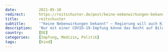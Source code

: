 ```yaml
---
date:          2021-05-10
redirect:      https://reitschuster.de/post/keine-nebenwirkungen-bekannt-regierung-will-auch-kinder-durchimpfen/
title:         reitschuster
subtitle:      '"Keine Nebenwirkungen bekannt" – Regierung will auch Kinder durchimpfen'
description:   'Nur mit einer COVID-19-Impfung könne das Recht auf Bildung für Schüler und Kita-Kinder im Winter gesichert werden, mahnt der Ärztetag und fordert die Regierung auf, entsprechend tätig zu werden. Ich fragte Spahns Sprecher heute, ob die Regierung das so sieht und entsprechend plant.'
country:       [DE]
categories:    [Impfung, Medizin, Politik]
tags:          [kind]
---
```

